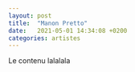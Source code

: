 ```yaml
---
layout: post
title:  "Manon Pretto"
date:   2021-05-01 14:34:08 +0200
categories: artistes
---
```

Le contenu lalalala
